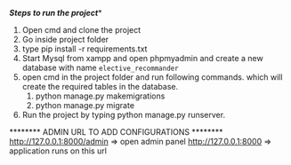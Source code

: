 *************Steps to run the project**************
1. Open cmd and clone the project 
2. Go inside project folder
3. type pip install -r requirements.txt
4. Start Mysql from xampp and open phpmyadmin and create a new
database with name `elective_recommander`
5. open cmd in the project folder and run following commands.
which will create the required tables in the database.
   1. python manage.py makemigrations
   2. python manage.py migrate
6. Run the project by typing python manage.py runserver.

******** ADMIN URL TO ADD CONFIGURATIONS ********
http://127.0.0.1:8000/admin => open admin panel
http://127.0.0.1:8000 => application runs on this url
